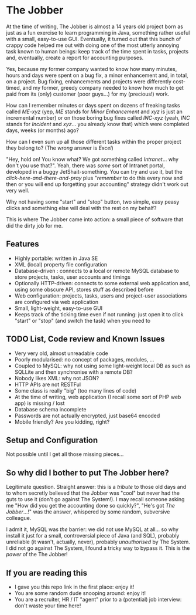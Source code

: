 The Jobber
==========

At the time of writing, The Jobber is almost a 14 years old project born as just as a fun exercise to learn programming in Java, something rather useful with a small, easy-to-use GUI.
Eventually, it turned out that this bunch of crappy code helped me out with doing one of the most utterly annoying task known to human beings: keep track of the time spent in tasks, projects and, eventually, create a report for accounting purposes.

Yes, because my former company wanted to know how many minutes, hours and days were spent on a bug fix, a minor enhancement and, in total, on a project.
Bug fixing, enhancements and projects were differently cost-timed, and my former, greedy company needed to know how much to get paid from its (only) customer (poor guys...) for my (precious!) work.

How can I remember minutes or days spent on dozens of freaking tasks called *ME-xyz* (yep, *ME* stands for *Minor Enhancement* and *xyz* is just an incremental number) or on those boring bug fixes called *INC-xyz* (yeah, *INC* stands for *Incident* and *xyz*... you already know that) which were completed days, weeks (or months) ago?

How can I even sum up all those different tasks within the proper project they belong to? (The *wrong* answer is *Excel*)

"Hey, hold on! You know what? We got something called *Intranet*... why don't you use that?". Yeah, there was *some* sort of Intranet portal, developed in a buggy JetShait-something. You can try and use it, but the *click-here-and-there-and-pray* plus "*remember* to do this every now and then or you will end up forgetting your accounting" strategy didn't work out very well.

Why not having some "start" and "stop" button, two simple, easy peasy clicks and something else will deal with the rest on my behalf?

This is where The Jobber came into action: a small piece of software that did the dirty job for me.

Features
--------

- Highly portable: written in Java SE
- XML (local) property file configuration
- Database-driven : connects to a local or remote MySQL database to store projects, tasks, user accounts and timings
- Optionally HTTP-driven: connects to some external web application and, using some obscure API, stores stuff as described before
- Web configuration: projects, tasks, users and project-user associations are configured via web application
- Small, light-weight, easy-to-use GUI
- Keeps track of the ticking time even if not running: just open it to click "start" or "stop" (and switch the task) when you need to

TODO List, Code review and Known Issues
---------------------------------------

- Very very old, almost unreadable code
- Poorly modularised: no concept of packages, modules, ...
- Coupled to MySQL: why not using some light-weight local DB as such as SQLLite and then synchronise with a remote DB?
- Nobody likes XML: why not JSON?
- HTTP APIs are not RESTFul
- Some class is really "big" (too many lines of code)
- At the time of writing, web application (I recall some sort of PHP web app) is missing / lost
- Database schema incomplete
- Passwords are not actually encrypted, just base64 encoded
- Mobile friendly? Are you kidding, right?

Setup and Configuration
-----------------------

Not possible until I get all those missing pieces...

So why did I bother to put The Jobber here?
-------------------------------------------

Legitimate question. Straight answer: this is a *tribute* to those old days and to whom secretly believed that the Jobber was "cool" but never had the guts to use it (don't go against The System!). I may recall someone asking me "How did you get the accounting done so quickly?", "He's got *The Jobber*...!" was the answer, whispered by some random, subversive colleague.

I admit it, MySQL was *the* barrier: we did not use MySQL at all... so why install it just for a small, controversial piece of Java (and SQL), probably unreliable (it wasn't, actually, never), probably *unauthorised* by The System.
I did not go against The System, I found a tricky way to bypass it. This is the *power* of the The Jobber!

If you are reading this
-----------------------

- I gave you this repo link in the first place: enjoy it!
- You are some random dude snooping around: enjoy it!
- You are a recruiter, HR / IT "agent" prior to a (potential) job interview: don't waste your time here!
